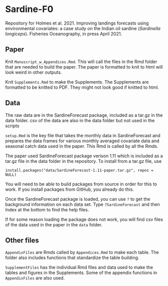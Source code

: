 # Sardine-F0

Repository for Holmes et al. 2021. Improving landings forecasts using environmental covariates: a case study on the Indian oil sardine (*Sardinella longiceps*). Fisheries Oceanography, in press April 2021.

## Paper

Knit `Manuscript_w_Appendices.Rmd`. This will call the files in the Rmd folder that are needed to build the paper. The paper is formatted to knit to html will look weird in other outputs.

Knit `Supplements.Rmd` to make the Supplements. The Supplements are formatted to be knitted to PDF. They might not look good if knitted to html.

## Data

The raw data are in the SardineForecast package, included as a tar.gz in the data folder. csv of the data are also in the data folder but not used in the scripts

`setup.Rmd` is the key file that takes the monthly data in SardineForecast and prepares the data frames for various monthly averaged covariate data and seasonal catch data used in the paper. This Rmd is called by all the Rmds.

The paper used SardineForecast package verison 1.11 which is included as a tar.gz file in the data folder in the repository. To install from a tar.gz file, use
```
install.packages("data/SardineForecast-1.11-paper.tar.gz", repos = NULL)
```
You will need to be able to build packages from source in order for this to work. If you install packages from GitHub, you already do this.

Once the SardineForecast package is loaded, you can use `?` to get the background information on each data set. Type `?SardineForecast` and then Index at the bottom to find the help files.

If for some reason loading the package does not work, you will find csv files of the data used in the paper in the `data` folder.

## Other files

`AppendixFiles` are Rmds called by `Appendices.Rmd` to make each table. The folder also includes functions that standardize the table building.

`SupplementFiles` has the individual Rmd files and data used to make the tables and figures in the Supplements. Some of the appendix functions in `AppendixFiles` are also used.

